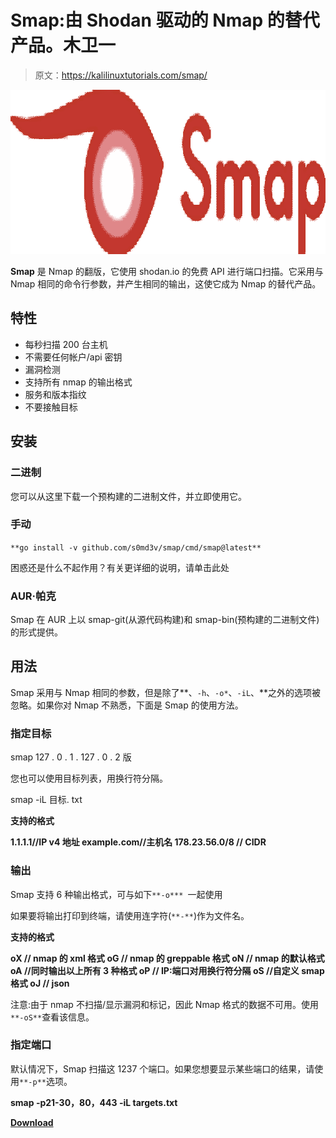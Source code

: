 # Smap:由 Shodan 驱动的 Nmap 的替代产品。木卫一

> 原文：<https://kalilinuxtutorials.com/smap/>

[![](img//4f67e790eb06e7d615894a030db173b3.png)](https://blogger.googleusercontent.com/img/b/R29vZ2xl/AVvXsEjPjFszUGxRYkroXz6Uuz8tWLyZkwPRriZ1sMJr4pSuVbbwOO_Xk13Fcs2R0ejd8SqCAsKwsfN_ZeuE28w53fmgTHLRlGDMIoh63S2yO9uqtga6ZF4OuEBqj2m0qd-x0yAbaB-rXWFTYuwCbWR4v8aWw2XhiOSOkFpr2YDCH5F6ksdyvU0hmHURXWNf/s728/smap-logo%20(1).png)

**Smap** 是 Nmap 的翻版，它使用 shodan.io 的免费 API 进行端口扫描。它采用与 Nmap 相同的命令行参数，并产生相同的输出，这使它成为 Nmap 的替代产品。

## 特性

*   每秒扫描 200 台主机
*   不需要任何帐户/api 密钥
*   漏洞检测
*   支持所有 nmap 的输出格式
*   服务和版本指纹
*   不要接触目标

## 安装

### 二进制

您可以从这里下载一个预构建的二进制文件，并立即使用它。

### 手动

`**go install -v github.com/s0md3v/smap/cmd/smap@latest**`

困惑还是什么不起作用？有关更详细的说明，请单击此处

### AUR·帕克

Smap 在 AUR 上以 smap-git(从源代码构建)和 smap-bin(预构建的二进制文件)的形式提供。

## 用法

Smap 采用与 Nmap 相同的参数，但是除了**、`-h`、`-o*`、`-iL`、**之外的选项被忽略。如果你对 Nmap 不熟悉，下面是 Smap 的使用方法。

### 指定目标

smap 127 . 0 . 1 . 127 . 0 . 2 版

您也可以使用目标列表，用换行符分隔。

smap -iL 目标. txt

**支持的格式**

**1.1.1.1//IP v4 地址
example.com//主机名
178.23.56.0/8 // CIDR**

### 输出

Smap 支持 6 种输出格式，可与如下`**-o*** `一起使用

如果要将输出打印到终端，请使用连字符(`**-**`)作为文件名。

**支持的格式**

**oX // nmap 的 xml 格式
oG // nmap 的 greppable 格式
oN // nmap 的默认格式
oA //同时输出以上所有 3 种格式
oP // IP:端口对用换行符分隔
oS //自定义 smap 格式
oJ // json**

注意:由于 nmap 不扫描/显示漏洞和标记，因此 Nmap 格式的数据不可用。使用`**-oS**`查看该信息。

### 指定端口

默认情况下，Smap 扫描这 1237 个端口。如果您想要显示某些端口的结果，请使用`**-p**`选项。

**smap -p21-30，80，443 -iL targets.txt**

[**Download**](https://github.com/s0md3v/Smap)